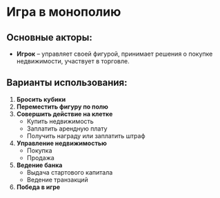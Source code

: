 # Игра в монополию

## Основные акторы:
* **Игрок** – управляет своей фигурой, принимает решения о покупке недвижимости, участвует в торговле.

## Варианты использования:
1. **Бросить кубики** 
2. **Переместить фигуру по полю** 
3. **Совершить действие на клетке** 
   * Купить недвижимость
   * Заплатить арендную плату
   * Получить награду или заплатить штраф
5. **Управление недвижимостью** 
   * Покупка
   * Продажа
6. **Ведение банка** 
   * Выдача стартового капитала
   * Ведение транзакций
7. **Победа в игре** 

